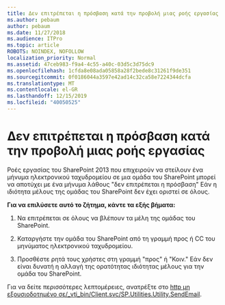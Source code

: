 ```yaml
---
title: Δεν επιτρέπεται η πρόσβαση κατά την προβολή μιας ροής εργασίας
ms.author: pebaum
author: pebaum
ms.date: 11/27/2018
ms.audience: ITPro
ms.topic: article
ROBOTS: NOINDEX, NOFOLLOW
localization_priority: Normal
ms.assetid: 47ceb983-f9a4-4c55-a40c-03d5c3d75dc9
ms.openlocfilehash: 1cfda8e08ada05858a28f2bede8c31261f9de351
ms.sourcegitcommit: 0f0186044a3597e42ad14c32ca58e7224344dcfa
ms.translationtype: MT
ms.contentlocale: el-GR
ms.lasthandoff: 12/15/2019
ms.locfileid: "40050525"
---
```

# <a name="access-denied-when-viewing-a-workflow"></a>Δεν επιτρέπεται η πρόσβαση κατά την προβολή μιας ροής εργασίας

Ροές εργασίας του SharePoint 2013 που επιχειρούν να στείλουν ένα μήνυμα ηλεκτρονικού ταχυδρομείου σε μια ομάδα του SharePoint μπορεί να αποτύχει με ένα μήνυμα λάθους "δεν επιτρέπεται η πρόσβαση" Εάν η ιδιότητα μέλους της ομάδας του SharePoint δεν έχει οριστεί σε όλους.
  
 **Για να επιλύσετε αυτό το ζήτημα, κάντε τα εξής βήματα:**
  
 1. Να επιτρέπεται σε όλους να βλέπουν τα μέλη της ομάδας του SharePoint.
  
 2. Καταργήστε την ομάδα του SharePoint από τη γραμμή προς ή CC του μηνύματος ηλεκτρονικού ταχυδρομείου.
  
 3. Προσθέστε ρητά τους χρήστες στη γραμμή "προς" ή "Κοιν." Εάν δεν είναι δυνατή η αλλαγή της ορατότητας ιδιότητας μέλους για την ομάδα του SharePoint.
  
Για να δείτε περισσότερες λεπτομέρειες, ανατρέξτε στο [http μη εξουσιοδοτημένο σε/_vti_bin/Client.svc/SP.Utilities.Utility.SendEmail](https://go.microsoft.com/fwlink/?linkid=2044694&amp;clcid=0x409).
  